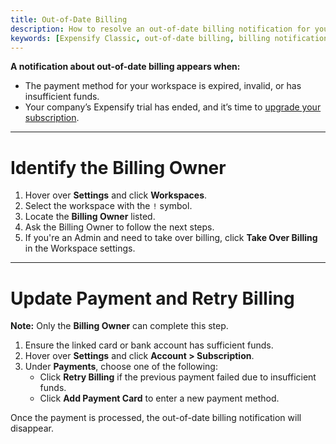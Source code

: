 ```yaml
---
title: Out-of-Date Billing
description: How to resolve an out-of-date billing notification for your Expensify Workspace.
keywords: [Expensify Classic, out-of-date billing, billing notification, retry billing]
---
```

<div id="expensify-classic" markdown="1">

**A notification about out-of-date billing appears when:**

- The payment method for your workspace is expired, invalid, or has insufficient funds.
- Your company’s Expensify trial has ended, and it’s time to [upgrade your subscription](https://help.expensify.com/articles/expensify-classic/expensify-billing/Change-Plan-Or-Subscription).

---

# Identify the Billing Owner

1. Hover over **Settings** and click **Workspaces**.
2. Select the workspace with the `!` symbol.
3. Locate the **Billing Owner** listed.
4. Ask the Billing Owner to follow the next steps.
5. If you're an Admin and need to take over billing, click **Take Over Billing** in the Workspace settings.

---

# Update Payment and Retry Billing

**Note:** Only the **Billing Owner** can complete this step.

1. Ensure the linked card or bank account has sufficient funds.
2. Hover over **Settings** and click **Account > Subscription**.
3. Under **Payments**, choose one of the following:
   - Click **Retry Billing** if the previous payment failed due to insufficient funds.
   - Click **Add Payment Card** to enter a new payment method.

Once the payment is processed, the out-of-date billing notification will disappear.

</div>
